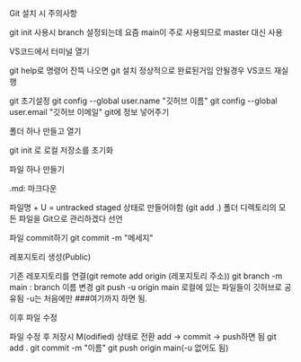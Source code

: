 Git 설치 시 주의사항

git init 사용시 branch 설정되는데 요즘 main이 주로 사용되므로 master 대신 사용

VS코드에서 터미널 열기

git help로 명령어 잔뜩 나오면 git 설치 정상적으로 완료된거임
안될경우 VS코드 재실행


git 초기설정
	git config --global user.name "깃허브 이름"
	git config --global user.email "깃허브 이메일"
git에 정보 넣어주기

폴더 하나 만들고 열기

git init 로 로컬 저장소를 초기화

파일 하나 만들기

.md: 마크다운

파일명 + U = untracked
staged 상태로 만들어야함 (git add .)
폴더 디렉토리의 모든 파일을 Git으로 관리하겠다 선언

파일 commit하기
git commit -m "메세지"

레포지토리 생성(Public)

기존 레포지토리를 연결(git remote add origin (레포지토리 주소))
git branch -m main : branch 이름 변경
git push -u origin main 로컬에 있는 파일들이 깃허브로 공유됨
-u는 처음에만
###여기까지 하면 됨.

이후 파일 수정

파일 수정 후 저장시 M(odified) 상태로 전환
add -> commit -> push하면 됨
git add .
git commit -m "이름"
git push origin main(-u 없어도 됨)